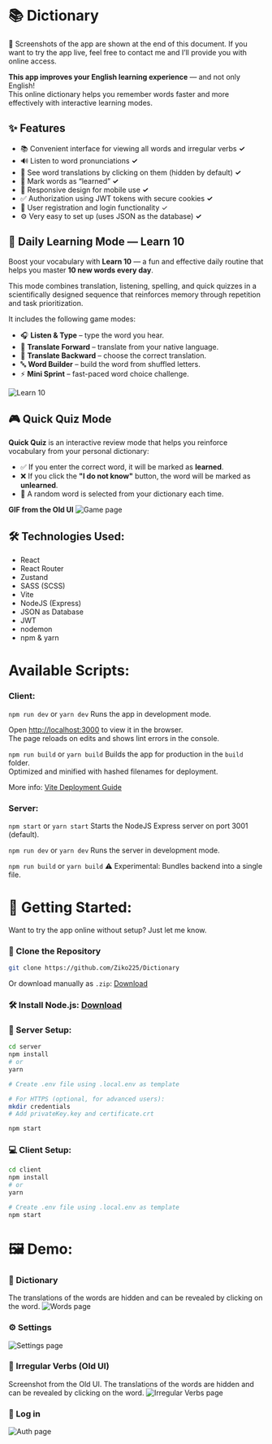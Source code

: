 # 📚 Dictionary

📌 Screenshots of the app are shown at the end of this document.
If you want to try the app live, feel free to contact me and I’ll provide you with online access.

 **This app improves your English learning experience** — and not only English!  
This online dictionary helps you remember words faster and more effectively with interactive learning modes.

## ✨ Features
- 📚 Convenient interface for viewing all words and irregular verbs **✓**
- 🔊 Listen to word pronunciations **✓**
- 📖 See word translations by clicking on them (hidden by default) **✓**
- 🧠 Mark words as “learned” **✓**
- 📱 Responsive design for mobile use **✓**
- ✅ Authorization using JWT tokens with secure cookies **✓**
- 🔐 User registration and login functionality ✓  
- ⚙️ Very easy to set up (uses JSON as the database) **✓**


## 📅 Daily Learning Mode — **Learn 10**

Boost your vocabulary with **Learn 10** — a fun and effective daily routine that helps you master **10 new words every day**.

This mode combines translation, listening, spelling, and quick quizzes in a scientifically designed sequence that reinforces memory through repetition and task prioritization.

It includes the following game modes:

- 🎧 **Listen & Type** – type the word you hear.
- 🔁 **Translate Forward** – translate from your native language.
- 🔄 **Translate Backward** – choose the correct translation.
- 🔤 **Word Builder** – build the word from shuffled letters.
- ⚡ **Mini Sprint** – fast-paced word choice challenge.

![Learn 10](./img/learn10.png)


## 🎮 Quick Quiz Mode

**Quick Quiz** is an interactive review mode that helps you reinforce vocabulary from your personal dictionary:

- ✅ If you enter the correct word, it will be marked as **learned**.
- ❌ If you click the **"I do not know"** button, the word will be marked as **unlearned**.
- 🔁 A random word is selected from your dictionary each time.

**GIF from the Old UI**
![Game page](./img/game.gif)


## 🛠 Technologies Used:
- React
- React Router
- Zustand
- SASS (SCSS)
- Vite
- NodeJS (Express)
- JSON as Database
- JWT
- nodemon
- npm & yarn



# Available Scripts:

### Client:
`npm run dev` or `yarn dev`
Runs the app in development mode.

Open [http://localhost:3000](http://localhost:3000) to view it in the browser.  
The page reloads on edits and shows lint errors in the console.

 `npm run build` or `yarn build`
Builds the app for production in the `build` folder.  
Optimized and minified with hashed filenames for deployment.

More info: [Vite Deployment Guide](https://vite.dev/guide/build)

### Server:
 `npm start` or `yarn start`
Starts the NodeJS Express server on port 3001 (default).

 `npm run dev` or `yarn dev`
Runs the server in development mode.

 `npm run build` or `yarn build`
⚠️ Experimental: Bundles backend into a single file.


# 🚀 Getting Started:

Want to try the app online without setup? Just let me know.

### 🧾 Clone the Repository
```bash
git clone https://github.com/Ziko225/Dictionary
```

Or download manually as `.zip`: [Download](https://github.com/Ziko225/Dictionary/archive/refs/heads/master.zip)

### 🛠 Install Node.js: [Download](https://nodejs.org/en)

### 📁 Server Setup:
```bash
cd server
npm install
# or
yarn

# Create .env file using .local.env as template

# For HTTPS (optional, for advanced users):
mkdir credentials
# Add privateKey.key and certificate.crt

npm start
```

### 💻 Client Setup:
```bash
cd client
npm install
# or
yarn

# Create .env file using .local.env as template
npm start
```

# 🖼 Demo:

### 📘 Dictionary
The translations of the words are hidden and can be revealed by clicking on the word.
![Words page](./img/words.png)

### ⚙️ Settings
![Settings page](./img/settings.png)

### 📕 Irregular Verbs (Old UI)
Screenshot from the Old UI. The translations of the words are hidden and can be revealed by clicking on the word.
![Irregular Verbs page](./img/verbs.png)

### 🔐 Log in
![Auth page](./img/auth.png)